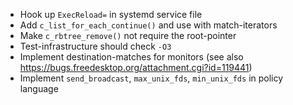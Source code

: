 * Hook up `ExecReload=` in systemd service file
* Add `c_list_for_each_continue()` and use with match-iterators
* Make `c_rbtree_remove()` not require the root-pointer
* Test-infrastructure should check `-O3`
* Implement destination-matches for monitors (see also https://bugs.freedesktop.org/attachment.cgi?id=119441)
* Implement `send_broadcast`, `max_unix_fds`, `min_unix_fds` in policy language